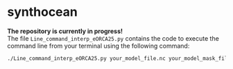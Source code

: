 # synthocean

**The repository is currently in progress!**  
The file `Line_command_interp_eORCA25.py` contains the code to execute the command line from your terminal using the following command:

```bash
./Line_command_interp_eORCA25.py your_model_file.nc your_model_mask_file.nc a_file_with_swot_data.nc output_file.nc

